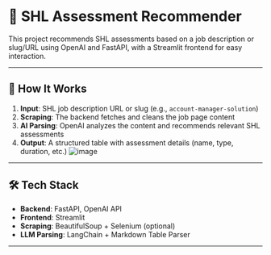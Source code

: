 # 🚀 SHL Assessment Recommender

This project recommends SHL assessments based on a job description or slug/URL using OpenAI and FastAPI, with a Streamlit frontend for easy interaction.

---

## 🧠 How It Works

1. **Input**: SHL job description URL or slug (e.g., `account-manager-solution`)
2. **Scraping**: The backend fetches and cleans the job page content
3. **AI Parsing**: OpenAI analyzes the content and recommends relevant SHL assessments
4. **Output**: A structured table with assessment details (name, type, duration, etc.)
![image](https://github.com/user-attachments/assets/f092128e-8174-4afe-9a7e-0786b703194e)

---

## 🛠 Tech Stack

- **Backend**: FastAPI, OpenAI API
- **Frontend**: Streamlit
- **Scraping**: BeautifulSoup + Selenium (optional)
- **LLM Parsing**: LangChain + Markdown Table Parser

---



  
